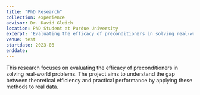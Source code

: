 ```yaml
---
title: "PhD Research"
collection: experience
advisor: Dr. David Gleich
location: PhD Student at Purdue University
excerpt: 'Evaluating the efficacy of preconditioners in solving real-world problems.'
venue: test
startdate: 2023-08
enddate:  
---
```


This research focuses on evaluating the efficacy of preconditioners in solving real-world problems. The project aims to understand the gap between theoretical efficiency and practical performance by applying these methods to real data.